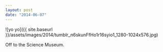 ```yaml
---
layout: post
date: "2014-06-07"
---
```


![yo yo]({{ site.baseurl }}/assets/images/2014/tumblr_n6skunFfHo1r16syio1_1280-1024x576.jpg)

Off to the Science Museum.
